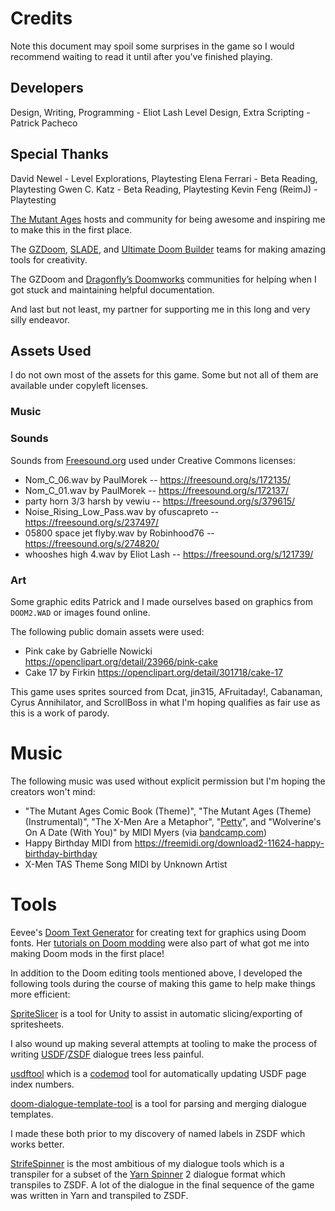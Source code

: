 # Credits
Note this document may spoil some surprises in the game so I would recommend waiting to read it until after you've finished playing.

## Developers
Design, Writing, Programming - Eliot Lash
Level Design, Extra Scripting - Patrick Pacheco

## Special Thanks
David Newel - Level Explorations, Playtesting
Elena Ferrari - Beta Reading, Playtesting
Gwen C. Katz - Beta Reading, Playtesting
Kevin Feng (ReimJ) - Playtesting

[The Mutant Ages](https://soundcloud.com/themutantages) hosts and community for being awesome and inspiring me to make this in the first place.

The [GZDoom](https://zdoom.org/index), [SLADE](https://slade.mancubus.net/index.php?page=about), and [Ultimate Doom Builder](http://doombuilder.com) teams for making amazing tools for creativity.

The GZDoom and [Dragonfly’s Doomworks](https://www.dfdoom.com) communities for helping when I got stuck and maintaining helpful documentation.

And last but not least, my partner for supporting me in this long and very silly endeavor.

## Assets Used
I do not own most of the assets for this game. Some but not all of them are available under copyleft licenses.

### Music

### Sounds

Sounds from [Freesound.org](https://freesound.org) used under Creative Commons licenses:
 * Nom_C_06.wav by PaulMorek -- https://freesound.org/s/172135/
 * Nom_C_01.wav by PaulMorek -- https://freesound.org/s/172137/
 * party horn 3/3 harsh by vewiu -- https://freesound.org/s/379615/
 * Noise_Rising_Low_Pass.wav by ofuscapreto -- https://freesound.org/s/237497/
 * 05800 space jet flyby.wav by Robinhood76 -- https://freesound.org/s/274820/
 * whooshes high 4.wav by Eliot Lash -- https://freesound.org/s/121739/

### Art
Some graphic edits Patrick and I made ourselves based on graphics from `DOOM2.WAD` or images found online.

The following public domain assets were used:
 * Pink cake by Gabrielle Nowicki https://openclipart.org/detail/23966/pink-cake
 * Cake 17 by Firkin https://openclipart.org/detail/301718/cake-17

This game uses sprites sourced from Dcat, jin315, AFruitaday!, Cabanaman, Cyrus Annihilator, and ScrollBoss in what I'm hoping qualifies as fair use as this is a work of parody.

# Music

The following music was used without explicit permission but I'm hoping the creators won't mind:

 * "The Mutant Ages Comic Book (Theme)", "The Mutant Ages (Theme) (Instrumental)", "The X-Men Are a Metaphor", "[Petty](https://maddymyers.bandcamp.com/track/petty)", and "Wolverine's On A Date (With You)" by MIDI Myers (via [bandcamp.com](https://maddymyers.bandcamp.com))
 * Happy Birthday MIDI from https://freemidi.org/download2-11624-happy-birthday-birthday
 * X-Men TAS Theme Song MIDI by Unknown Artist

# Tools
Eevee's [Doom Text Generator](https://c.eev.ee/doom-text-generator) for creating text for graphics using Doom fonts. Her [tutorials on Doom modding](https://eev.ee/blog/2015/12/19/you-should-make-a-doom-level-part-1/) were also part of what got me into making Doom mods in the first place!

In addition to the Doom editing tools mentioned above, I developed the following tools during the course of making this game to help make things more efficient:

[SpriteSlicer](https://github.com/fadookie/SpriteSlicer) is a tool for Unity to assist in automatic slicing/exporting of spritesheets.

I also wound up making several attempts at tooling to make the process of writing [USDF](https://zdoom.org/wiki/Universal_Strife_Dialog_Format)/[ZSDF](https://zdoom.org/wiki/ZDoom_Strife_Dialog_Format) dialogue trees less painful.

[usdftool](./udsftool) which is a [codemod](https://pypi.org/project/codemod/) tool for automatically updating USDF page index numbers.

[doom-dialogue-template-tool](https://github.com/fadookie/doom-dialogue-template-tool) is a tool for parsing and merging dialogue templates.

I made these both prior to my discovery of named labels in ZSDF which works better.

[StrifeSpinner](https://github.com/fadookie/StrifeSpinner) is the most ambitious of my dialogue tools which is a transpiler for a subset of the [Yarn Spinner](https://www.yarnspinner.dev) 2 dialogue format which transpiles to ZSDF. A lot of the dialogue in the final sequence of the game was written in Yarn and transpiled to ZSDF.